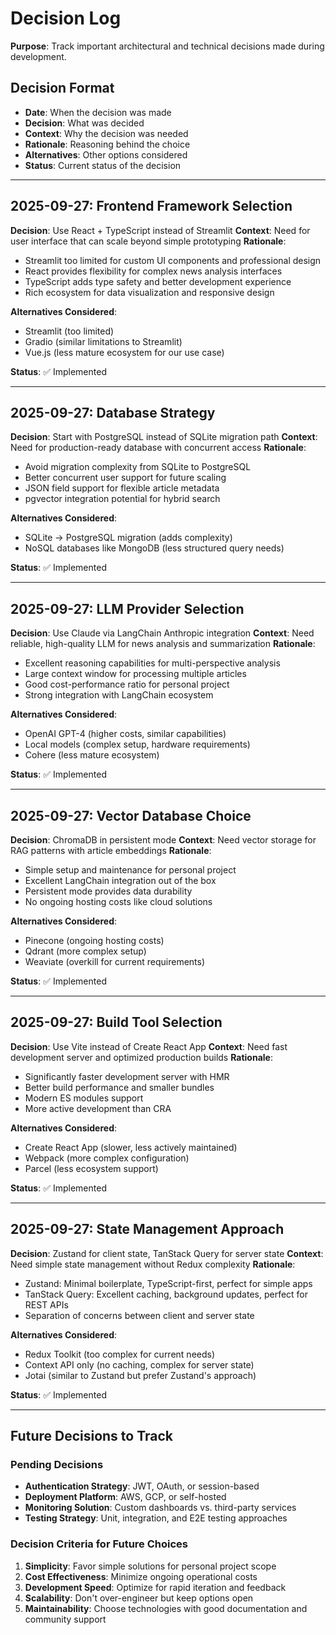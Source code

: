 # Decision Log

**Purpose**: Track important architectural and technical decisions made during development.

## Decision Format
- **Date**: When the decision was made
- **Decision**: What was decided
- **Context**: Why the decision was needed
- **Rationale**: Reasoning behind the choice
- **Alternatives**: Other options considered
- **Status**: Current status of the decision

---

## 2025-09-27: Frontend Framework Selection

**Decision**: Use React + TypeScript instead of Streamlit
**Context**: Need for user interface that can scale beyond simple prototyping
**Rationale**:
- Streamlit too limited for custom UI components and professional design
- React provides flexibility for complex news analysis interfaces
- TypeScript adds type safety and better development experience
- Rich ecosystem for data visualization and responsive design

**Alternatives Considered**:
- Streamlit (too limited)
- Gradio (similar limitations to Streamlit)
- Vue.js (less mature ecosystem for our use case)

**Status**: ✅ Implemented

---

## 2025-09-27: Database Strategy

**Decision**: Start with PostgreSQL instead of SQLite migration path
**Context**: Need for production-ready database with concurrent access
**Rationale**:
- Avoid migration complexity from SQLite to PostgreSQL
- Better concurrent user support for future scaling
- JSON field support for flexible article metadata
- pgvector integration potential for hybrid search

**Alternatives Considered**:
- SQLite → PostgreSQL migration (adds complexity)
- NoSQL databases like MongoDB (less structured query needs)

**Status**: ✅ Implemented

---

## 2025-09-27: LLM Provider Selection

**Decision**: Use Claude via LangChain Anthropic integration
**Context**: Need reliable, high-quality LLM for news analysis and summarization
**Rationale**:
- Excellent reasoning capabilities for multi-perspective analysis
- Large context window for processing multiple articles
- Good cost-performance ratio for personal project
- Strong integration with LangChain ecosystem

**Alternatives Considered**:
- OpenAI GPT-4 (higher costs, similar capabilities)
- Local models (complex setup, hardware requirements)
- Cohere (less mature ecosystem)

**Status**: ✅ Implemented

---

## 2025-09-27: Vector Database Choice

**Decision**: ChromaDB in persistent mode
**Context**: Need vector storage for RAG patterns with article embeddings
**Rationale**:
- Simple setup and maintenance for personal project
- Excellent LangChain integration out of the box
- Persistent mode provides data durability
- No ongoing hosting costs like cloud solutions

**Alternatives Considered**:
- Pinecone (ongoing hosting costs)
- Qdrant (more complex setup)
- Weaviate (overkill for current requirements)

**Status**: ✅ Implemented

---

## 2025-09-27: Build Tool Selection

**Decision**: Use Vite instead of Create React App
**Context**: Need fast development server and optimized production builds
**Rationale**:
- Significantly faster development server with HMR
- Better build performance and smaller bundles
- Modern ES modules support
- More active development than CRA

**Alternatives Considered**:
- Create React App (slower, less actively maintained)
- Webpack (more complex configuration)
- Parcel (less ecosystem support)

**Status**: ✅ Implemented

---

## 2025-09-27: State Management Approach

**Decision**: Zustand for client state, TanStack Query for server state
**Context**: Need simple state management without Redux complexity
**Rationale**:
- Zustand: Minimal boilerplate, TypeScript-first, perfect for simple apps
- TanStack Query: Excellent caching, background updates, perfect for REST APIs
- Separation of concerns between client and server state

**Alternatives Considered**:
- Redux Toolkit (too complex for current needs)
- Context API only (no caching, complex for server state)
- Jotai (similar to Zustand but prefer Zustand's approach)

**Status**: ✅ Implemented

---

## Future Decisions to Track

### Pending Decisions
- **Authentication Strategy**: JWT, OAuth, or session-based
- **Deployment Platform**: AWS, GCP, or self-hosted
- **Monitoring Solution**: Custom dashboards vs. third-party services
- **Testing Strategy**: Unit, integration, and E2E testing approaches

### Decision Criteria for Future Choices
1. **Simplicity**: Favor simple solutions for personal project scope
2. **Cost Effectiveness**: Minimize ongoing operational costs
3. **Development Speed**: Optimize for rapid iteration and feedback
4. **Scalability**: Don't over-engineer but keep options open
5. **Maintainability**: Choose technologies with good documentation and community support